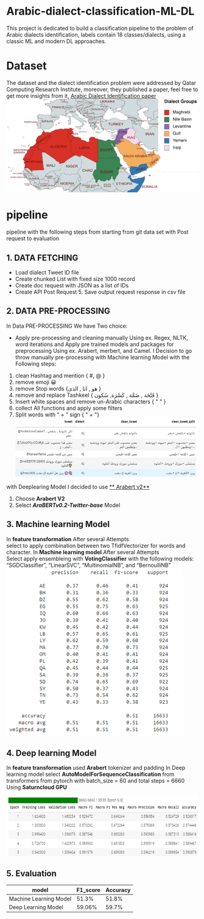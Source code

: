 # Arabic-dialect-classification-ML-DL

This project is dedicated to build a classification pipeline to the problem of Arabic dialects identification, labels contain 18 classes/dialects, using a classic ML and modern DL approaches.


# Dataset

The dataset and the dialect identification problem were addressed by Qatar Computing Research Institute, moreover, they published a paper, feel free to get more insights from it, [Arabic Dialect Identification paper](https://arxiv.org/pdf/2005.06557.pdf)
![dialect distribution  ](https://github.com/eslamahmed235/Arabic-dialect-classification-ML-DL/blob/main/doc/68747470733a2f2f6c68352e676f6f676c6575736572636f6e74656e742e636f6d2f4671586f56787455305042716347366a5a334130435a716b4f414a4f696f7831497a612d4f5948654c63757869694659763369394357364e467576326c36317a307a6e6f655.png)

# pipeline 

pipeline with the following steps from starting from git data set with Post request to evaluation 

##  1. DATA FETCHING

 - Load dialect Tweet ID file 
 - Create chunked List with fixed size 1000 record
 - Create doc request with JSON as a list of IDs
 - Create API Post Request 5. Save output request response in csv file

##  2. DATA PRE-PROCESSING

In Data PRE-PROCESSING We have Two choice: 
 - Apply pre-processing and cleaning manually Using ex. Regex, NLTK, word iterations and Apply pre trained models and packages for preprocessing Using ex. Arabert, merbert, and Camel.
 I Decision to go throw manually pre-processing with Machine learning Model with the Following steps: 
 1. clean Hashtag and mention  { #, @ }
 2. remove emoji 😀
 3. remove Stop words {هو , انا , الذى }
 4. remove and replace Tashkeel {  فَتْحَة , ضَمَّة , كَسْرَة, سُكون }
 5. Insert white spaces and remove un-Arabic characters { "		" }
 6. collect All functions and apply some filters 
 7. Split words with “ + ” sign { " + "}
![Tweet before and After manually pre-processing](https://github.com/eslamahmed235/Arabic-dialect-classification-ML-DL/blob/main/doc/Picture1.png)

with Deeplearing Model I decided to use [** Arabert  v2**](https://github.com/aub-mind/arabert) 

1. Choose **Arabert V2**
2. Select ***AraBERTv0.2-Twitter-base*** Model

##  3. Machine learning Model

In **feature transformation** After several Attempts  
select to apply combination  between two TfidfVectorizer for words and character.
In **Machine learning model** After several Attempts  
Select apply ensembleing with **VotingClassifier** with  the following models: “SGDClassifier”, “LinearSVC”, “MultinomialNB”, and “BernoulliNB”
![ML_model classification report](https://github.com/eslamahmed235/Arabic-dialect-classification-ML-DL/blob/main/doc/Picture3.png)


##  4. Deep learning Model

In **feature transformation** used **Arabert** tokenizer and padding
In Deep learning model select **AutoModelForSequenceClassification** from transformers from pytorch with batch_size = 60 and total steps = 6660
Using **Saturncloud GPU**

![DL_model  training Epoch](https://github.com/eslamahmed235/Arabic-dialect-classification-ML-DL/blob/main/doc/Picture4.png)


##  5. Evaluation
|model| F1_score  | Accuracy
|-- |--| --|
|Machine Learning Model| 51.3%  | 51.8%
|Deep Learning Model| 59.06%  | 59.7% 
